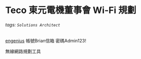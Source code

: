# Teco 東元電機董事會 Wi-Fi 規劃
###### tags: `Solutions Architect`


[engenius](https://www.engeniustech.com.tw/)
帳號Brian信箱
密碼Admin123!

無線網路規劃工具
